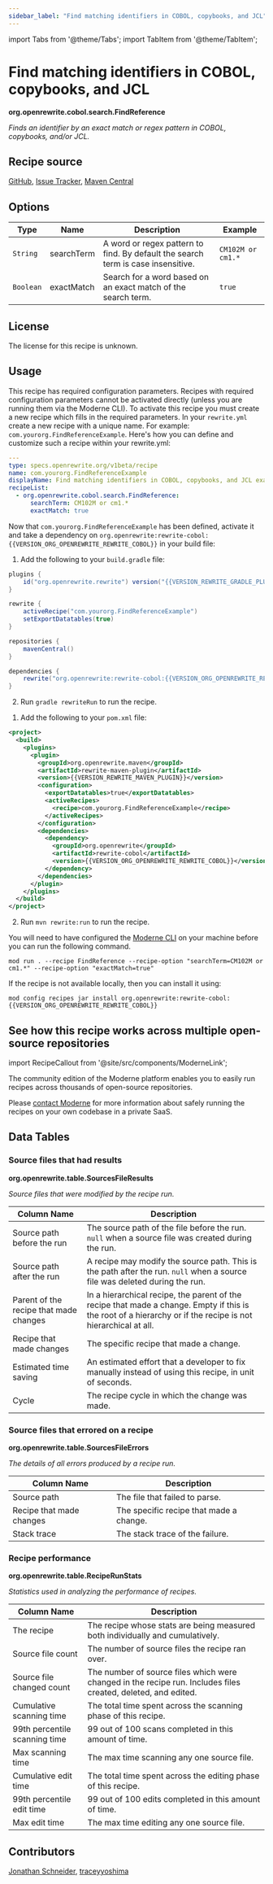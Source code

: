```yaml
---
sidebar_label: "Find matching identifiers in COBOL, copybooks, and JCL"
---
```


import Tabs from '@theme/Tabs';
import TabItem from '@theme/TabItem';

# Find matching identifiers in COBOL, copybooks, and JCL

**org.openrewrite.cobol.search.FindReference**

_Finds an identifier by an exact match or regex pattern in COBOL, copybooks, and/or JCL._

## Recipe source

[GitHub](https://github.com/moderneinc/rewrite-cobol/blob/main/src/main/java/org/openrewrite/cobol/search/FindReference.java), 
[Issue Tracker](https://github.com/moderneinc/rewrite-cobol/issues), 
[Maven Central](https://central.sonatype.com/artifact/org.openrewrite/rewrite-cobol/)
## Options

| Type | Name | Description | Example |
| -- | -- | -- | -- |
| `String` | searchTerm | A word or regex pattern to find. By default the search term is case insensitive. | `CM102M or cm1.*` |
| `Boolean` | exactMatch | Search for a word based on an exact match of the search term. | `true` |

## License

The license for this recipe is unknown.


## Usage

This recipe has required configuration parameters. Recipes with required configuration parameters cannot be activated directly (unless you are running them via the Moderne CLI). To activate this recipe you must create a new recipe which fills in the required parameters. In your `rewrite.yml` create a new recipe with a unique name. For example: `com.yourorg.FindReferenceExample`.
Here's how you can define and customize such a recipe within your rewrite.yml:
```yaml title="rewrite.yml"
---
type: specs.openrewrite.org/v1beta/recipe
name: com.yourorg.FindReferenceExample
displayName: Find matching identifiers in COBOL, copybooks, and JCL example
recipeList:
  - org.openrewrite.cobol.search.FindReference:
      searchTerm: CM102M or cm1.*
      exactMatch: true
```

Now that `com.yourorg.FindReferenceExample` has been defined, activate it and take a dependency on `org.openrewrite:rewrite-cobol:{{VERSION_ORG_OPENREWRITE_REWRITE_COBOL}}` in your build file:
<Tabs groupId="projectType">
<TabItem value="gradle" label="Gradle">

1. Add the following to your `build.gradle` file:

```groovy title="build.gradle"
plugins {
    id("org.openrewrite.rewrite") version("{{VERSION_REWRITE_GRADLE_PLUGIN}}")
}

rewrite {
    activeRecipe("com.yourorg.FindReferenceExample")
    setExportDatatables(true)
}

repositories {
    mavenCentral()
}

dependencies {
    rewrite("org.openrewrite:rewrite-cobol:{{VERSION_ORG_OPENREWRITE_REWRITE_COBOL}}")
}
```
2. Run `gradle rewriteRun` to run the recipe.
</TabItem>
<TabItem value="maven" label="Maven">

1. Add the following to your `pom.xml` file:

```xml title="pom.xml"
<project>
  <build>
    <plugins>
      <plugin>
        <groupId>org.openrewrite.maven</groupId>
        <artifactId>rewrite-maven-plugin</artifactId>
        <version>{{VERSION_REWRITE_MAVEN_PLUGIN}}</version>
        <configuration>
          <exportDatatables>true</exportDatatables>
          <activeRecipes>
            <recipe>com.yourorg.FindReferenceExample</recipe>
          </activeRecipes>
        </configuration>
        <dependencies>
          <dependency>
            <groupId>org.openrewrite</groupId>
            <artifactId>rewrite-cobol</artifactId>
            <version>{{VERSION_ORG_OPENREWRITE_REWRITE_COBOL}}</version>
          </dependency>
        </dependencies>
      </plugin>
    </plugins>
  </build>
</project>
```
2. Run `mvn rewrite:run` to run the recipe.
</TabItem>
<TabItem value="moderne-cli" label="Moderne CLI">

You will need to have configured the [Moderne CLI](https://docs.moderne.io/user-documentation/moderne-cli/getting-started/cli-intro) on your machine before you can run the following command.

```shell title="shell"
mod run . --recipe FindReference --recipe-option "searchTerm=CM102M or cm1.*" --recipe-option "exactMatch=true"
```

If the recipe is not available locally, then you can install it using:
```shell
mod config recipes jar install org.openrewrite:rewrite-cobol:{{VERSION_ORG_OPENREWRITE_REWRITE_COBOL}}
```
</TabItem>
</Tabs>

## See how this recipe works across multiple open-source repositories

import RecipeCallout from '@site/src/components/ModerneLink';

<RecipeCallout link="https://app.moderne.io/recipes/org.openrewrite.cobol.search.FindReference" />

The community edition of the Moderne platform enables you to easily run recipes across thousands of open-source repositories.

Please [contact Moderne](https://moderne.io/product) for more information about safely running the recipes on your own codebase in a private SaaS.
## Data Tables

### Source files that had results
**org.openrewrite.table.SourcesFileResults**

_Source files that were modified by the recipe run._

| Column Name | Description |
| ----------- | ----------- |
| Source path before the run | The source path of the file before the run. `null` when a source file was created during the run. |
| Source path after the run | A recipe may modify the source path. This is the path after the run. `null` when a source file was deleted during the run. |
| Parent of the recipe that made changes | In a hierarchical recipe, the parent of the recipe that made a change. Empty if this is the root of a hierarchy or if the recipe is not hierarchical at all. |
| Recipe that made changes | The specific recipe that made a change. |
| Estimated time saving | An estimated effort that a developer to fix manually instead of using this recipe, in unit of seconds. |
| Cycle | The recipe cycle in which the change was made. |

### Source files that errored on a recipe
**org.openrewrite.table.SourcesFileErrors**

_The details of all errors produced by a recipe run._

| Column Name | Description |
| ----------- | ----------- |
| Source path | The file that failed to parse. |
| Recipe that made changes | The specific recipe that made a change. |
| Stack trace | The stack trace of the failure. |

### Recipe performance
**org.openrewrite.table.RecipeRunStats**

_Statistics used in analyzing the performance of recipes._

| Column Name | Description |
| ----------- | ----------- |
| The recipe | The recipe whose stats are being measured both individually and cumulatively. |
| Source file count | The number of source files the recipe ran over. |
| Source file changed count | The number of source files which were changed in the recipe run. Includes files created, deleted, and edited. |
| Cumulative scanning time | The total time spent across the scanning phase of this recipe. |
| 99th percentile scanning time | 99 out of 100 scans completed in this amount of time. |
| Max scanning time | The max time scanning any one source file. |
| Cumulative edit time | The total time spent across the editing phase of this recipe. |
| 99th percentile edit time | 99 out of 100 edits completed in this amount of time. |
| Max edit time | The max time editing any one source file. |


## Contributors
[Jonathan Schneider](mailto:jkschneider@gmail.com), [traceyyoshima](mailto:tracey.yoshima@gmail.com)
